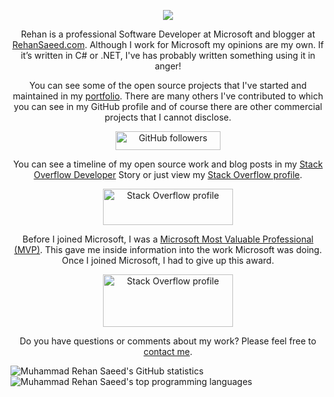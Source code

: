 <p align="center"><img src="https://media.githubusercontent.com/media/RehanSaeed/RehanSaeed/master/Images/Muhammad-Rehan-Saeed-1600x300.jpg"/></p>

<p align="center">Rehan is a professional Software Developer at Microsoft and blogger at <a href="https://rehansaeed.com/">RehanSaeed.com</a>. Although I work for Microsoft my opinions are my own. If it’s written in C# or .NET, I've has probably written something using it in anger!</p>

<p align="center">You can see some of the open source projects that I've started and maintained in my <a href="https://rehansaeed.com/portfolio/">portfolio</a>. There are many others I've contributed to which you can see in my GitHub profile and of course there are other commercial projects that I cannot disclose.</p>

<p align="center"><a href="https://github.com/RehanSaeed"><img alt="GitHub followers" height="30" width="168" src="https://img.shields.io/github/followers/RehanSaeed?style=social"/></a></p>

<p align="center">You can see a timeline of my open source work and blog posts in my <a href="https://stackoverflow.com/story/muhammad-rehan-saeed">Stack Overflow Developer</a> Story or just view my <a href="https://stackoverflow.com/users/1212017/muhammad-rehan-saeed">Stack Overflow profile</a>.</p>

<p align="center"><a href="https://stackoverflow.com/users/1212017/muhammad-rehan-saeed"><img alt="Stack Overflow profile" height="58" width="208" src="https://stackoverflow.com/users/flair/1212017.png?theme=dark"/></a></p>
  
<p align="center">Before I joined Microsoft, I was a <a href="https://mvp.microsoft.com/en-us/PublicProfile/5001654?fullName=Muhammad%20Rehan%20Saeed">Microsoft Most Valuable Professional (MVP)</a>. This gave me inside information into the work Microsoft was doing. Once I joined Microsoft, I had to give up this award.</p>

<p align="center"><a href="https://mvp.microsoft.com/en-us/PublicProfile/5001654?fullName=Muhammad%20Rehan%20Saeed"><img alt="Stack Overflow profile" height="84" width="208" src="https://media.githubusercontent.com/media/RehanSaeed/RehanSaeed/master/Images/Microsoft-Most-Valuable-Professional-750x303.png"/></a></p>

<p align="center">Do you have questions or comments about my work? Please feel free to <a href="https://rehansaeed.com/">contact me</a>.</p>

<img align="left" alt="Muhammad Rehan Saeed's GitHub statistics" src="https://github-readme-stats.vercel.app/api?username=RehanSaeed&show_icons=true&count_private=true&include_all_commits=true" />

<img align="left" alt="Muhammad Rehan Saeed's top programming languages" src="https://github-readme-stats.vercel.app/api/top-langs/?username=RehanSaeed&layout=compact" />
